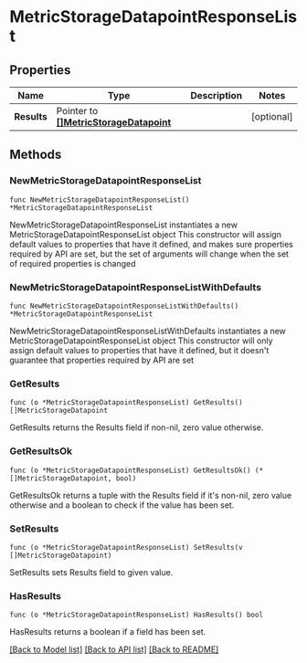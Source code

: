 # MetricStorageDatapointResponseList

## Properties

Name | Type | Description | Notes
------------ | ------------- | ------------- | -------------
**Results** | Pointer to [**[]MetricStorageDatapoint**](MetricStorageDatapoint.md) |  | [optional] 

## Methods

### NewMetricStorageDatapointResponseList

`func NewMetricStorageDatapointResponseList() *MetricStorageDatapointResponseList`

NewMetricStorageDatapointResponseList instantiates a new MetricStorageDatapointResponseList object
This constructor will assign default values to properties that have it defined,
and makes sure properties required by API are set, but the set of arguments
will change when the set of required properties is changed

### NewMetricStorageDatapointResponseListWithDefaults

`func NewMetricStorageDatapointResponseListWithDefaults() *MetricStorageDatapointResponseList`

NewMetricStorageDatapointResponseListWithDefaults instantiates a new MetricStorageDatapointResponseList object
This constructor will only assign default values to properties that have it defined,
but it doesn't guarantee that properties required by API are set

### GetResults

`func (o *MetricStorageDatapointResponseList) GetResults() []MetricStorageDatapoint`

GetResults returns the Results field if non-nil, zero value otherwise.

### GetResultsOk

`func (o *MetricStorageDatapointResponseList) GetResultsOk() (*[]MetricStorageDatapoint, bool)`

GetResultsOk returns a tuple with the Results field if it's non-nil, zero value otherwise
and a boolean to check if the value has been set.

### SetResults

`func (o *MetricStorageDatapointResponseList) SetResults(v []MetricStorageDatapoint)`

SetResults sets Results field to given value.

### HasResults

`func (o *MetricStorageDatapointResponseList) HasResults() bool`

HasResults returns a boolean if a field has been set.


[[Back to Model list]](../README.md#documentation-for-models) [[Back to API list]](../README.md#documentation-for-api-endpoints) [[Back to README]](../README.md)


